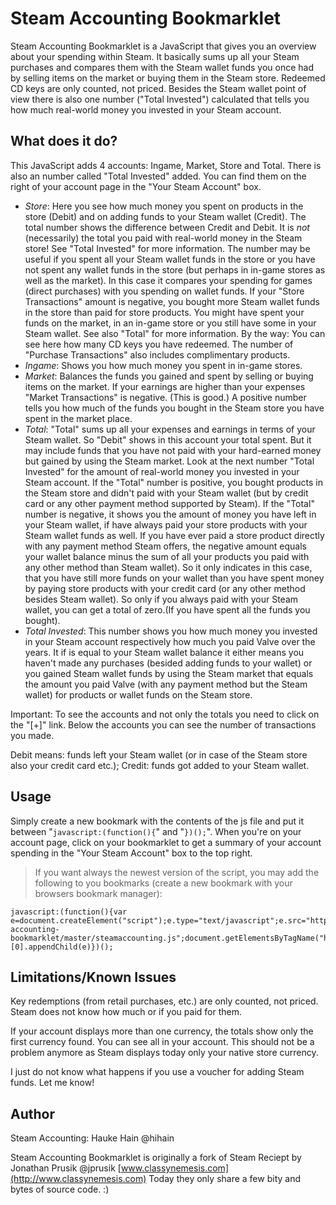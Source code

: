 Steam Accounting Bookmarklet
============================

Steam Accounting Bookmarklet is a JavaScript that gives you an overview about your spending within Steam.
It basically sums up all your Steam purchases and compares them with the Steam wallet funds you once had by selling items on the market or buying them in the Steam store. Redeemed CD keys are only counted, not priced. Besides the Steam wallet point of view there is also one number ("Total Invested") calculated that tells you how much real-world money you invested in your Steam account.

What does it do?
------
This JavaScript adds 4 accounts: Ingame, Market, Store and Total. There is also an number called "Total Invested" added. You can find them on the right of your account page in the "Your Steam Account" box.
- *Store*: Here you see how much money you spent on products in the store (Debit) and on adding funds to your Steam wallet (Credit). The total number shows the difference between Credit and Debit. It is *not* (necessarily) the total you paid with real-world money in the Steam store! See "Total Invested" for more information. The number may be useful if you spent all your Steam wallet funds in the store or you have not spent any wallet funds in the store (but perhaps in in-game stores as well as the market). In this case it compares your spending for games (direct purchases) with you spending on wallet funds. If your "Store Transactions" amount is negative, you bought more Steam wallet funds in the store than paid for store products. You might have spent your funds on the market, in an in-game store or you still have some in your Steam wallet. See also "Total" for more information. By the way: You can see here how many CD keys you have redeemed. The number of "Purchase Transactions" also includes complimentary products. 
- *Ingame*: Shows you how much money you spent in in-game stores.
- *Market*: Balances the funds you gained and spent by selling or buying items on the market. If your earnings are higher than your expenses "Market Transactions" is negative. (This is good.) A positive number tells you how much of the funds you bought in the Steam store you have spent in the market place.
- *Total*: "Total" sums up all your expenses and earnings in terms of your Steam wallet. So "Debit" shows in this account your total spent. But it may include funds that you have not paid with your hard-earned money but gained by using the Steam market. Look at the next number "Total Invested" for the amount of real-world money you invested in your Steam account.  If the "Total" number is positive, you bought products in the Steam store and didn't paid with your Steam wallet (but by credit card or any other payment method supported by Steam). If the "Total" number is negative, it shows you the amount of money you have left in your Steam wallet, if have always paid your store products with your Steam wallet funds as well. If you have ever paid a store product directly with any payment method Steam offers, the negative amount equals your wallet balance minus the sum of all your products you paid with any other method than Steam wallet). So it only indicates in this case, that you have still more funds on your wallet than you have spent money by paying store products with your credit card (or any other method besides Steam wallet). So only if you always paid with your Steam wallet, you can get a total of zero.(If you have spent all the funds you bought).
- *Total Invested*: This number shows you how much money you invested in your Steam account respectively how much you paid Valve over the years. It if is equal to your Steam wallet balance it either means you haven't made any purchases (besided adding funds to your wallet) or you gained Steam wallet funds by using the Steam market that equals the amount you paid Valve (with any payment method but the Steam wallet) for products or wallet funds on the Steam store.

Important: To see the accounts and not only the totals you need to click on the "[+]" link. Below the accounts you can see the number of transactions you made.

Debit means: funds left your Steam wallet (or in case of the Steam store also your credit card etc.); Credit: funds got added to your Steam wallet.

Usage
-----
Simply create a new bookmark with the contents of the js file and put it between "```javascript:(function(){```" and "```})();```". When you're on your account page, click on your bookmarklet to get a summary of your account spending in the "Your Steam Account" box to the top right.
> If you want always the newest version of the script, you may add the following to you bookmarks (create a new bookmark with your browsers bookmark manager):
```
javascript:(function(){var e=document.createElement("script");e.type="text/javascript";e.src="https://raw.githubusercontent.com/hihain/steam-accounting-bookmarklet/master/steamaccounting.js";document.getElementsByTagName("head")[0].appendChild(e)})();
```

Limitations/Known Issues
------------------------
Key redemptions (from retail purchases, etc.) are only counted, not priced. Steam does not know how much or if you paid for them.

If your account displays more than one currency, the totals show only the first currency found. You can see all in your account. This should not be a problem anymore as Steam displays today only your native store currency.

I just do not know what happens if you use a voucher for adding Steam funds. Let me know!

Author
------
Steam Accounting: Hauke Hain @hihain


Steam Accounting Bookmarklet is originally a fork of Steam Reciept by
Jonathan Prusik @jprusik [www.classynemesis.com](http://www.classynemesis.com)
Today they only share a few bity and bytes of source code. :)
